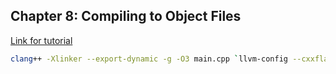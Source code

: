 ## Chapter 8: Compiling to Object Files

[Link for tutorial](https://llvm.org/docs/tutorial/MyFirstLanguageFrontend/LangImpl08.html)  

```bash
clang++ -Xlinker --export-dynamic -g -O3 main.cpp `llvm-config --cxxflags --ldflags --system-libs --libs all` -o main
```
